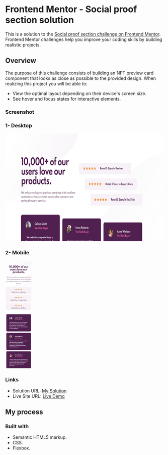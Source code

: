 <h1> Frontend Mentor - Social proof section solution </h1>
This is a solution to the <a href="https://www.frontendmentor.io/challenges/social-proof-section-6e0qTv_bA">Social proof section challenge on Frontend Mentor</a>. Frontend Mentor challenges help you improve your coding skills by building realistic projects. 
<h2>Overview</h2>
The purpose of this challenge consists of building an NFT preview card component that looks as close as possible to the provided design.
When realizing this project you will be able to: 

<ul>
  <li>View the optimal layout depending on their device's screen size.</li>
  <li>See hover and focus states for interactive elements.</li>
</ul>
<h3>Screenshot</h3> 
<h3>1- Desktop</h3>
<IMG SRC="images/screenshot_desktop.png" style="width="520" height="340">
<h3>2- Mobile</h3>
<IMG SRC="images/screenshot_mobile.png" style="width="720" height="340">

<h3>Links</h3>
<ul>
  <li>Solution URL: <a href="https://www.frontendmentor.io/solutions/social-proof-section-ydzv6VDWVA"> My Solution </a> </li>
  <li>Live Site URL:  <a href="https://super-gnome-8aa95b.netlify.app/"> Live Demo </a></li>
</ul>

<h2>My process</h2>
<h3>Built with </h3>
<ul>
  <li>Semantic HTML5 markup.</li>
  <li>CSS.</li>
  <li>Flexbox.</li>
</ul>


